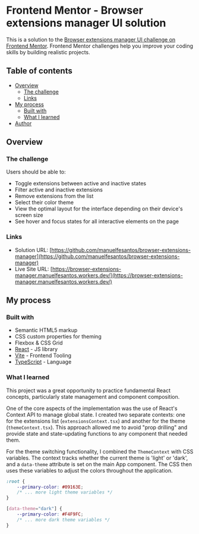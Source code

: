# Frontend Mentor - Browser extensions manager UI solution

This is a solution to the [Browser extensions manager UI challenge on Frontend Mentor](https://www.frontendmentor.io/challenges/browser-extension-manager-ui-yNZnOfsMAp). Frontend Mentor challenges help you improve your coding skills by building realistic projects.

## Table of contents

- [Overview](#overview)
    - [The challenge](#the-challenge)
    - [Links](#links)
- [My process](#my-process)
    - [Built with](#built-with)
    - [What I learned](#what-i-learned)
- [Author](#author)

## Overview

### The challenge

Users should be able to:

- Toggle extensions between active and inactive states
- Filter active and inactive extensions
- Remove extensions from the list
- Select their color theme
- View the optimal layout for the interface depending on their device's screen size
- See hover and focus states for all interactive elements on the page

### Links

- Solution URL: [https://github.com/manuelfesantos/browser-extensions-manager](https://github.com/manuelfesantos/browser-extensions-manager)
- Live Site URL: [https://browser-extensions-manager.manuelfesantos.workers.dev/](https://browser-extensions-manager.manuelfesantos.workers.dev/)

## My process

### Built with

- Semantic HTML5 markup
- CSS custom properties for theming
- Flexbox & CSS Grid
- [React](https://reactjs.org/) - JS library
- [Vite](https://vitejs.dev/) - Frontend Tooling
- [TypeScript](https://www.typescriptlang.org/) - Language

### What I learned

This project was a great opportunity to practice fundamental React concepts, particularly state management and component composition.

One of the core aspects of the implementation was the use of React's Context API to manage global state. I created two separate contexts: one for the extensions list (`extensionsContext.tsx`) and another for the theme (`themeContext.tsx`). This approach allowed me to avoid "prop drilling" and provide state and state-updating functions to any component that needed them.

For the theme switching functionality, I combined the `ThemeContext` with CSS variables. The context tracks whether the current theme is 'light' or 'dark', and a `data-theme` attribute is set on the main App component. The CSS then uses these variables to adjust the colors throughout the application.

```css
:root {
    --primary-color: #09163E;
    /* ... more light theme variables */
}

[data-theme="dark"] {
    --primary-color: #F4F9FC;
    /* ... more dark theme variables */
}